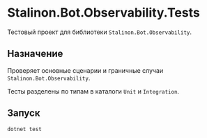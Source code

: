 # Stalinon.Bot.Observability.Tests

Тестовый проект для библиотеки `Stalinon.Bot.Observability`.

## Назначение
Проверяет основные сценарии и граничные случаи `Stalinon.Bot.Observability`.

Тесты разделены по типам в каталоги `Unit` и `Integration`.

## Запуск
```bash
dotnet test
```
